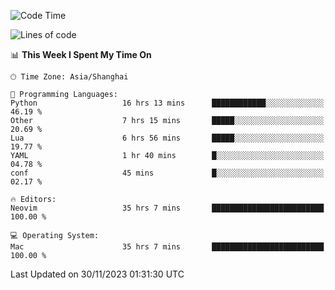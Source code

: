 <!--START_SECTION:waka-->
![Code Time](http://img.shields.io/badge/Code%20Time-1%2C740%20hrs%2025%20mins-blue)

![Lines of code](https://img.shields.io/badge/From%20Hello%20World%20I%27ve%20Written-294.7%20thousand%20lines%20of%20code-blue)

📊 **This Week I Spent My Time On** 

```text
🕑︎ Time Zone: Asia/Shanghai

💬 Programming Languages: 
Python                   16 hrs 13 mins      ████████████░░░░░░░░░░░░░   46.19 % 
Other                    7 hrs 15 mins       █████░░░░░░░░░░░░░░░░░░░░   20.69 % 
Lua                      6 hrs 56 mins       █████░░░░░░░░░░░░░░░░░░░░   19.77 % 
YAML                     1 hr 40 mins        █░░░░░░░░░░░░░░░░░░░░░░░░   04.78 % 
conf                     45 mins             █░░░░░░░░░░░░░░░░░░░░░░░░   02.17 % 

🔥 Editors: 
Neovim                   35 hrs 7 mins       █████████████████████████   100.00 % 

💻 Operating System: 
Mac                      35 hrs 7 mins       █████████████████████████   100.00 % 
```


 Last Updated on 30/11/2023 01:31:30 UTC
<!--END_SECTION:waka-->
